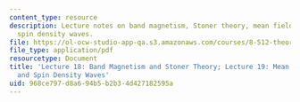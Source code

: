 ```yaml
---
content_type: resource
description: Lecture notes on band magnetism, Stoner theory, mean field theory, and
  spin density waves.
file: https://ol-ocw-studio-app-qa.s3.amazonaws.com/courses/8-512-theory-of-solids-ii-spring-2009/968ce797d8a694b5b2b34d427182595a_MIT8_512s09_lec18_19.pdf
file_type: application/pdf
resourcetype: Document
title: 'Lecture 18: Band Magnetism and Stoner Theory; Lecture 19: Mean Field Theory
  and Spin Density Waves'
uid: 968ce797-d8a6-94b5-b2b3-4d427182595a
---
```

